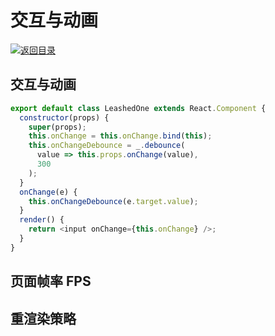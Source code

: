 # 交互与动画

[![&#x8FD4;&#x56DE;&#x76EE;&#x5F55;](https://i.postimg.cc/50XLzC7C/image.png)](https://parg.co/UGZ)

## 交互与动画

```javascript
export default class LeashedOne extends React.Component {
  constructor(props) {
    super(props);
    this.onChange = this.onChange.bind(this);
    this.onChangeDebounce = _.debounce(
      value => this.props.onChange(value),
      300
    );
  }
  onChange(e) {
    this.onChangeDebounce(e.target.value);
  }
  render() {
    return <input onChange={this.onChange} />;
  }
}
```

## 页面帧率 FPS

## 重渲染策略

